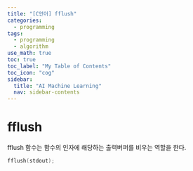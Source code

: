 ```yaml
---
title: "[C언어] fflush" 
categories:
  - programming
tags:
  - programming
  - algorithm
use_math: true
toc: true
toc_label: "My Table of Contents"
toc_icon: "cog"
sidebar:
  title: "AI Machine Learning"
  nav: sidebar-contents
---
```


# fflush

fflush 함수는 함수의 인자에 해당하는 출력버퍼를 비우는 역할을 한다.

```c
fflush(stdout);
```
